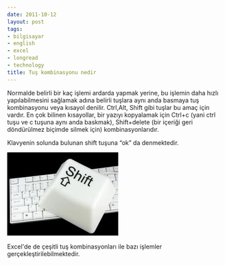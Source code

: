 ```yaml
---
date: 2011-10-12
layout: post
tags:
- bilgisayar
- english
- excel
- longread
- technology
title: Tuş kombinasyonu nedir
---
```


Normalde belirli bir kaç işlemi ardarda yapmak yerine, bu işlemin daha hızlı yapılabilmesini sağlamak adına belirli tuşlara aynı anda basmaya tuş kombinasyonu veya kısayol denilir. Ctrl,Alt, Shift gibi tuşlar bu amaç için vardır. En çok bilinen kısayollar, bir yazıyı kopyalamak için Ctrl+c (yani ctrl tuşu ve c tuşuna aynı anda baskmak), Shift+delete (bir içeriği geri döndürülmez biçimde silmek için) kombinasyonlarıdır.

  

Klavyenin solunda bulunan shift tuşuna “ok” da denmektedir.

  

[![](/images/shift.jpg)](http://suatatan.wordpress.com/wp-content/uploads/2011/10/shift.jpg?w=259)

  

Excel'de de çeşitli tuş kombinasyonları ile bazı işlemler gerçekleştirilebilmektedir.
